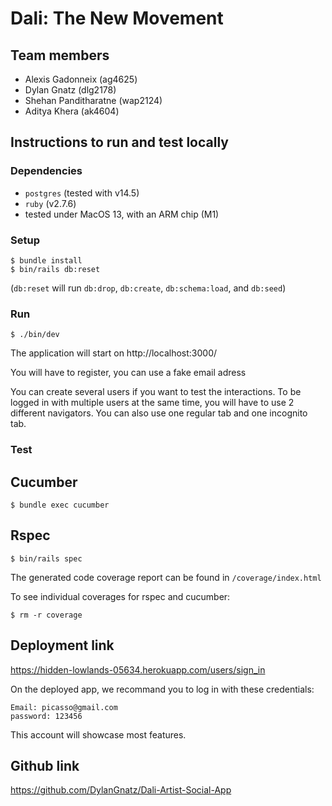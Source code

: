 # Dali: The New Movement

## Team members

- Alexis Gadonneix (ag4625)
- Dylan Gnatz (dlg2178)
- Shehan Panditharatne (wap2124)
- Aditya Khera (ak4604)

## Instructions to run and test locally

### Dependencies

- `postgres` (tested with v14.5)
- `ruby` (v2.7.6)
- tested under MacOS 13, with an ARM chip (M1)

### Setup

```
$ bundle install
$ bin/rails db:reset
```

(`db:reset` will run `db:drop`, `db:create`, `db:schema:load`, and `db:seed`)

### Run

```
$ ./bin/dev
```

The application will start on http://localhost:3000/

You will have to register, you can use a fake email adress

You can create several users if you want to test the interactions. To be logged in with multiple users at the same time, you will have to use 2 different navigators. You can also use one regular tab and one incognito tab.

### Test

## Cucumber

```
$ bundle exec cucumber
```

## Rspec

```
$ bin/rails spec
```

The generated code coverage report can be found in `/coverage/index.html`

To see individual coverages for rspec and cucumber:

```
$ rm -r coverage
```

## Deployment link

https://hidden-lowlands-05634.herokuapp.com/users/sign_in

On the deployed app, we recommand you to log in with these credentials:

```
Email: picasso@gmail.com
password: 123456
```

This account will showcase most features.

## Github link

https://github.com/DylanGnatz/Dali-Artist-Social-App
